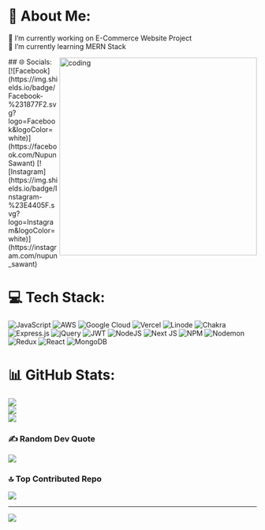 # 💫 About Me:
🔭 I’m currently working on E-Commerce Website Project<br>🌱 I’m currently learning MERN Stack

<img align='right' width='400' alt='coding' src='https://media.tenor.com/GfSX-u7VGM4AAAAC/coding.gif'>
## 🌐 Socials:
[![Facebook](https://img.shields.io/badge/Facebook-%231877F2.svg?logo=Facebook&logoColor=white)](https://facebook.com/NupunSawant) [![Instagram](https://img.shields.io/badge/Instagram-%23E4405F.svg?logo=Instagram&logoColor=white)](https://instagram.com/nupun_sawant) 

# 💻 Tech Stack:
![JavaScript](https://img.shields.io/badge/javascript-%23323330.svg?style=plastic&logo=javascript&logoColor=%23F7DF1E) ![AWS](https://img.shields.io/badge/AWS-%23FF9900.svg?style=plastic&logo=amazon-aws&logoColor=white) ![Google Cloud](https://img.shields.io/badge/GoogleCloud-%234285F4.svg?style=plastic&logo=google-cloud&logoColor=white) ![Vercel](https://img.shields.io/badge/vercel-%23000000.svg?style=plastic&logo=vercel&logoColor=white) ![Linode](https://img.shields.io/badge/linode-00A95C?style=plastic&logo=linode&logoColor=white) ![Chakra](https://img.shields.io/badge/chakra-%234ED1C5.svg?style=plastic&logo=chakraui&logoColor=white) ![Express.js](https://img.shields.io/badge/express.js-%23404d59.svg?style=plastic&logo=express&logoColor=%2361DAFB) ![jQuery](https://img.shields.io/badge/jquery-%230769AD.svg?style=plastic&logo=jquery&logoColor=white) ![JWT](https://img.shields.io/badge/JWT-black?style=plastic&logo=JSON%20web%20tokens) ![NodeJS](https://img.shields.io/badge/node.js-6DA55F?style=plastic&logo=node.js&logoColor=white) ![Next JS](https://img.shields.io/badge/Next-black?style=plastic&logo=next.js&logoColor=white) ![NPM](https://img.shields.io/badge/NPM-%23CB3837.svg?style=plastic&logo=npm&logoColor=white) ![Nodemon](https://img.shields.io/badge/NODEMON-%23323330.svg?style=plastic&logo=nodemon&logoColor=%BBDEAD) ![Redux](https://img.shields.io/badge/redux-%23593d88.svg?style=plastic&logo=redux&logoColor=white) ![React](https://img.shields.io/badge/react-%2320232a.svg?style=plastic&logo=react&logoColor=%2361DAFB) ![MongoDB](https://img.shields.io/badge/MongoDB-%234ea94b.svg?style=plastic&logo=mongodb&logoColor=white)
# 📊 GitHub Stats:
![](https://github-readme-stats.vercel.app/api?username=NupunSawant&theme=dracula&hide_border=false&include_all_commits=false&count_private=false)<br/>
![](https://github-readme-streak-stats.herokuapp.com/?user=NupunSawant&theme=dracula&hide_border=false)<br/>
![](https://github-readme-stats.vercel.app/api/top-langs/?username=NupunSawant&theme=dracula&hide_border=false&include_all_commits=false&count_private=false&layout=compact)

### ✍️ Random Dev Quote
![](https://quotes-github-readme.vercel.app/api?type=horizontal&theme=radical)

### 🔝 Top Contributed Repo
![](https://github-contributor-stats.vercel.app/api?username=NupunSawant&limit=5&theme=dark&combine_all_yearly_contributions=true)

---
[![](https://visitcount.itsvg.in/api?id=NupunSawant&icon=0&color=0)](https://visitcount.itsvg.in)

<!-- Proudly created with GPRM ( https://gprm.itsvg.in ) -->
